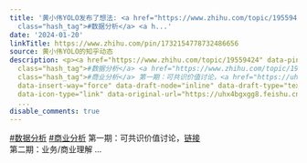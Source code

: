 ```yaml
---
title: '黄小伟YOLO发布了想法: <a href="https://www.zhihu.com/topic/19559424" data-pin-topic="zhihu://topic/19559424/pin20"
  class="hash_tag">#数据分析</a> <a h...'
date: '2024-01-20'
linkTitle: https://www.zhihu.com/pin/1732154778732486656
source: 黄小伟YOLO的知乎动态
description: <p><a href="https://www.zhihu.com/topic/19559424" data-pin-topic="zhihu://topic/19559424/pin20"
  class="hash_tag">#数据分析</a> <a href="https://www.zhihu.com/topic/19589322" data-pin-topic="zhihu://topic/19589322/pin20"
  class="hash_tag">#商业分析</a> 第一期：可共识价值讨论，<a href="https://uhx4bgxgg8.feishu.cn/docx/SeTJdQaTcoPwjQxrw4HcAriNn8Y"
  data-insert-way="force" data-draft-node="inline" data-draft-type="text-link" class="internal"
  data-icon-type="link" data-original-url="https://uhx4bgxgg8.feishu.cn/docx/SeTJdQaTcoPwjQxrw4HcAriNn8Y">链接</a><br>第二期：业务/商业理解
  ...
disable_comments: true
---
```

<p><a href="https://www.zhihu.com/topic/19559424" data-pin-topic="zhihu://topic/19559424/pin20" class="hash_tag">#数据分析</a> <a href="https://www.zhihu.com/topic/19589322" data-pin-topic="zhihu://topic/19589322/pin20" class="hash_tag">#商业分析</a> 第一期：可共识价值讨论，<a href="https://uhx4bgxgg8.feishu.cn/docx/SeTJdQaTcoPwjQxrw4HcAriNn8Y" data-insert-way="force" data-draft-node="inline" data-draft-type="text-link" class="internal" data-icon-type="link" data-original-url="https://uhx4bgxgg8.feishu.cn/docx/SeTJdQaTcoPwjQxrw4HcAriNn8Y">链接</a><br>第二期：业务/商业理解 ...